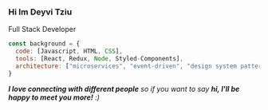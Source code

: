 ### Hi Im Deyvi Tziu

Full Stack Developer

```javascript
const background = {
  code: [Javascript, HTML, CSS],
  tools: [React, Redux, Node, Styled-Components],
  architecture: ["microservices", "event-driven", "design system pattern"]
}
```

<em><b>I love connecting with different people</b> so if you want to say <b>hi, I'll be happy to meet you more!</b> :)</em>


